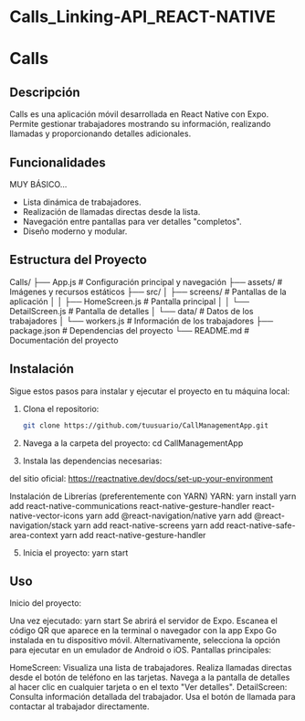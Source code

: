 # Calls_Linking-API_REACT-NATIVE
# Calls

## Descripción

Calls es una aplicación móvil desarrollada en React Native con Expo. Permite gestionar trabajadores mostrando su información, realizando llamadas y proporcionando detalles adicionales.

## Funcionalidades
MUY BÁSICO...
- Lista dinámica de trabajadores.
- Realización de llamadas directas desde la lista.
- Navegación entre pantallas para ver detalles "completos".
- Diseño moderno y modular.

## Estructura del Proyecto
Calls/
├── App.js                  # Configuración principal y navegación
├── assets/                 # Imágenes y recursos estáticos
├── src/
│   ├── screens/            # Pantallas de la aplicación
│   │   ├── HomeScreen.js   # Pantalla principal
│   │   └── DetailScreen.js # Pantalla de detalles
│   └── data/               # Datos de los trabajadores
│       └── workers.js      # Información de los trabajadores
├── package.json            # Dependencias del proyecto
└── README.md               # Documentación del proyecto



## Instalación

Sigue estos pasos para instalar y ejecutar el proyecto en tu máquina local:

1. Clona el repositorio:
   ```bash
   git clone https://github.com/tuusuario/CallManagementApp.git
   
2. Navega a la carpeta del proyecto:
cd CallManagementApp

3. Instala las dependencias necesarias:

del sitio oficial: https://reactnative.dev/docs/set-up-your-environment 

Instalación de Librerías (preferentemente con YARN)
YARN:
yarn install
yarn add react-native-communications react-native-gesture-handler react-native-vector-icons
	yarn add @react-navigation/native
	yarn add @react-navigation/stack
	yarn add react-native-screens
	yarn add react-native-safe-area-context
	yarn add react-native-gesture-handler


5. Inicia el proyecto:
yarn start

## Uso
Inicio del proyecto:

Una vez ejecutado:
yarn start
Se abrirá el servidor de Expo.
Escanea el código QR que aparece en la terminal o navegador con la app Expo Go instalada en tu dispositivo móvil.
Alternativamente, selecciona la opción para ejecutar en un emulador de Android o iOS.
Pantallas principales:

HomeScreen:
Visualiza una lista de trabajadores.
Realiza llamadas directas desde el botón de teléfono en las tarjetas.
Navega a la pantalla de detalles al hacer clic en cualquier tarjeta o en el texto "Ver detalles".
DetailScreen:
Consulta información detallada del trabajador.
Usa el botón de llamada para contactar al trabajador directamente.
